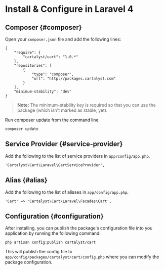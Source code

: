 # Install & Configure in Laravel 4

## Composer {#composer}

Open your `composer.json` file and add the following lines:

	{
		"require": {
			"cartalyst/cart": "1.0.*"
		},
		"repositories": [
			{
				"type": "composer",
				"url": "http://packages.cartalyst.com"
			}
		],
		"minimum-stability": "dev"
	}

> **Note:** The minimum-stability key is required so that you can use the package (which isn't marked as stable, yet).

Run composer update from the command line

	composer update

## Service Provider {#service-provider}

Add the following to the list of service providers in `app/config/app.php`.

	'Cartalyst\Cart\Laravel\CartServiceProvider',


## Alias {#alias}

Add the following to the list of aliases in `app/config/app.php`.

	'Cart' => 'Cartalyst\Cart\Laravel\Facades\Cart',

## Configuration {#configuration}

After installing, you can publish the package's configuration file into you application by running the following command:

	php artisan config:publish cartalyst/cart

This will publish the config file to `app/config/packages/cartalyst/cart/config.php` where you can modify the package configuration.
